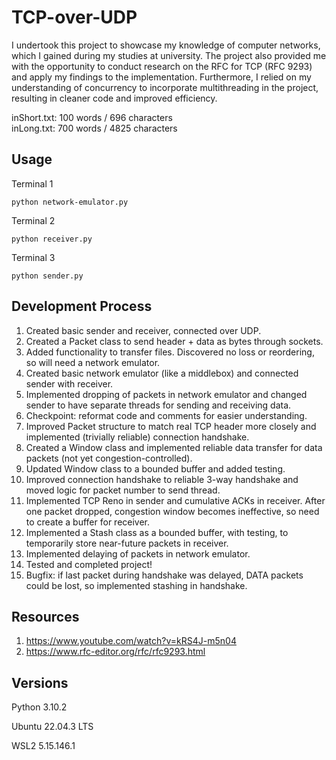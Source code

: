 # TCP-over-UDP

I undertook this project to showcase my knowledge of computer networks, which I gained during my studies at university. The project also provided
me with the opportunity to conduct research on the RFC for TCP (RFC 9293) and apply my findings to the implementation. Furthermore, I relied on my
understanding of concurrency to incorporate multithreading in the project, resulting in cleaner code and improved efficiency.

inShort.txt: 100 words / 696 characters\
inLong.txt: 700 words / 4825 characters

## Usage

Terminal 1
```
python network-emulator.py
```

Terminal 2
```
python receiver.py
```

Terminal 3
```
python sender.py
```

## Development Process

1. Created basic sender and receiver, connected over UDP.
2. Created a Packet class to send header + data as bytes through sockets.
3. Added functionality to transfer files. Discovered no loss or reordering, so will need a network emulator.
4. Created basic network emulator (like a middlebox) and connected sender with receiver.
5. Implemented dropping of packets in network emulator and changed sender to have separate threads for sending and receiving data.
6. Checkpoint: reformat code and comments for easier understanding.
7. Improved Packet structure to match real TCP header more closely and implemented (trivially reliable) connection handshake.
8. Created a Window class and implemented reliable data transfer for data packets (not yet congestion-controlled).
9. Updated Window class to a bounded buffer and added testing.
10. Improved connection handshake to reliable 3-way handshake and moved logic for packet number to send thread.
11. Implemented TCP Reno in sender and cumulative ACKs in receiver. After one packet dropped, congestion window becomes ineffective, so need to create a buffer for receiver.
12. Implemented a Stash class as a bounded buffer, with testing, to temporarily store near-future packets in receiver.
13. Implemented delaying of packets in network emulator.
14. Tested and completed project!
15. Bugfix: if last packet during handshake was delayed, DATA packets could be lost, so implemented stashing in handshake.

## Resources

1. https://www.youtube.com/watch?v=kRS4J-m5n04
2. https://www.rfc-editor.org/rfc/rfc9293.html

## Versions

Python 3.10.2

Ubuntu 22.04.3 LTS

WSL2 5.15.146.1
